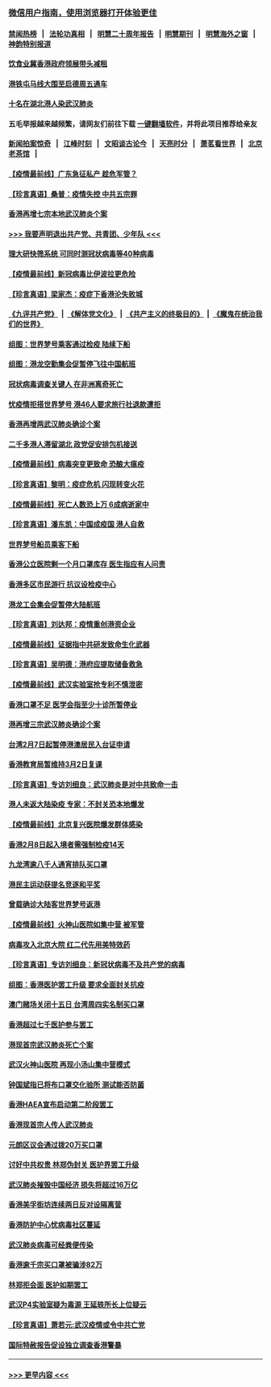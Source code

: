 ### [微信用户指南，使用浏览器打开体验更佳](https://github.com/gfw-breaker/banned-news1/blob/master/indexes/wechat-guide.md?t=0)
#### [禁闻热榜](热点新闻.md?t=0)  &nbsp;&nbsp;|&nbsp;&nbsp; [法轮功真相](https://github.com/gfw-breaker/truth/blob/master/README.md?t=0) &nbsp;&nbsp;|&nbsp;&nbsp; [明慧二十周年报告](https://github.com/gfw-breaker/mh-reports/blob/master/README.md?t=0) &nbsp;&nbsp;|&nbsp;&nbsp;[明慧期刊](https://github.com/gfw-breaker/mh-qikan) &nbsp;&nbsp;|&nbsp;&nbsp; [明慧海外之窗](https://github.com/gfw-breaker/mh-news/blob/master/README.md?t=0) &nbsp;&nbsp;|&nbsp;&nbsp; [神韵特别报道](https://github.com/gfw-breaker/mh-news/blob/master/shenyun.md?t=0)
#### [饮食业冀香港政府领展带头减租](../pages/nsc415/n11864876.md?t=02132233) 
#### [港铁屯马线大围至启德周五通车](../pages/nsc415/n11864842.md?t=02132233) 
#### [十名在湖北港人染武汉肺炎](../pages/nsc415/n11864807.md?t=02132233) 
#### 五毛举报越来越频繁，请网友们前往下载 [一键翻墙软件](https://github.com/gfw-breaker/ssr-accounts)，并将此项目推荐给亲友
#### [新闻拍案惊奇](https://github.com/gfw-breaker/banned-news1/blob/master/pages/link4.md) &nbsp;&nbsp;|&nbsp;&nbsp; [江峰时刻](https://github.com/gfw-breaker/banned-news1/blob/master/pages/link4.md) &nbsp;&nbsp;|&nbsp;&nbsp; [文昭谈古论今](https://github.com/gfw-breaker/banned-news1/blob/master/pages/link4.md) &nbsp;&nbsp;|&nbsp;&nbsp; [天亮时分](https://github.com/gfw-breaker/banned-news1/blob/master/pages/link4.md) &nbsp;&nbsp;|&nbsp;&nbsp; [萧茗看世界](https://github.com/gfw-breaker/banned-news1/blob/master/pages/link4.md) &nbsp;&nbsp;|&nbsp;&nbsp; [北京老茶馆](https://github.com/gfw-breaker/banned-news1/blob/master/pages/link4.md) &nbsp;&nbsp;|&nbsp;&nbsp; 
#### [【疫情最前线】广东急征私产 趁危军管？](../pages/nsc415/n11864205.md?t=02132233) 
#### [【珍言真语】桑普：疫情失控 中共五宗罪](../pages/nsc415/n11864157.md?t=02132233) 
#### [香港再增七宗本地武汉肺炎个案](../pages/nsc415/n11862405.md?t=02132233) 
#### [>>> 我要声明退出共产党、共青团、少年队 <<<](https://github.com/begood0513/goodnews/blob/master/quit/letter.md) 
#### [理大研快筛系统 可同时测冠状病毒等40种病毒](../pages/nsc415/n11862376.md?t=02132233) 
#### [【疫情最前线】新冠病毒比伊波拉更危险](../pages/nsc415/n11862199.md?t=02132233) 
#### [【珍言真语】梁家杰：疫症下香港沦失败城](../pages/nsc415/n11861588.md?t=02132233) 
#### [《九评共产党》](https://github.com/begood0513/9ping.md/blob/master/README.md) &nbsp;|&nbsp; [《解体党文化》](../../../../jtdwh.md/blob/master/README.md)  &nbsp;|&nbsp; [《共产主义的终极目的》](../../../../gczydzjmd.md/blob/master/README.md) &nbsp;|&nbsp; [《魔鬼在统治我们的世界》](../../../../mgztzwmdsj.md/blob/master/README.md) 
#### [组图：世界梦号乘客通过检疫 陆续下船](../pages/nsc415/n11858302.md?t=02132233) 
#### [组图：港龙空勤集会促暂停飞往中国航班](../pages/nsc415/n11858190.md?t=02132233) 
#### [冠状病毒调查关键人 在非洲离奇死亡](../pages/nsc415/n11859798.md?t=02132233) 
#### [忧疫情拒搭世界梦号 港46人要求旅行社退款遭拒](../pages/nsc415/n11859849.md?t=02132233) 
#### [香港再增两武汉肺炎确诊个案](../pages/nsc415/n11859833.md?t=02132233) 
#### [二千多港人滞留湖北 政党促安排包机接送](../pages/nsc415/n11859831.md?t=02132233) 
#### [【疫情最前线】病毒突变更致命 恐酿大瘟疫](../pages/nsc415/n11859604.md?t=02132233) 
#### [【珍言真语】黎明：疫症危机 闪现转变火花](../pages/nsc415/n11859199.md?t=02132233) 
#### [【疫情最前线】死亡人数恐上万 6成病逝家中](../pages/nsc415/n11856687.md?t=02132233) 
#### [【珍言真语】潘东凯：中国成疫国 港人自救](../pages/nsc415/n11856962.md?t=02132233) 
#### [世界梦号船员乘客下船](../pages/nsc415/n11856883.md?t=02132233) 
#### [香港公立医院剩一个月口罩库存 医生指应有人问责](../pages/nsc415/n11856875.md?t=02132233) 
#### [香港多区市民游行 抗议设检疫中心](../pages/nsc415/n11856866.md?t=02132233) 
#### [港龙工会集会促暂停大陆航班](../pages/nsc415/n11856840.md?t=02132233) 
#### [【珍言真语】刘达邦：疫情重创港资企业](../pages/nsc415/n11854274.md?t=02132233) 
#### [【疫情最前线】证据指中共研发致命生化武器](../pages/nsc415/n11853087.md?t=02132233) 
#### [【珍言真语】吴明德：港府应提取储备救急](../pages/nsc415/n11852734.md?t=02132233) 
#### [【疫情最前线】武汉实验室抢专利不慎泄密](../pages/nsc415/n11850310.md?t=02132233) 
#### [香港口罩不足 医学会指至少十诊所暂停业](../pages/nsc415/n11850301.md?t=02132233) 
#### [港再增三宗武汉肺炎确诊个案](../pages/nsc415/n11850328.md?t=02132233) 
#### [台湾2月7日起暂停港澳居民入台证申请](../pages/nsc415/n11850304.md?t=02132233) 
#### [香港教育局暂维持3月2日复课](../pages/nsc415/n11850260.md?t=02132233) 
#### [【珍言真语】专访刘细良：武汉肺炎是对中共致命一击](../pages/nsc415/n11849934.md?t=02132233) 
#### [港人未返大陆染疫 专家：不封关恐本地爆发](../pages/nsc415/n11848021.md?t=02132233) 
#### [【疫情最前线】北京复兴医院爆发群体感染](../pages/nsc415/n11847626.md?t=02132233) 
#### [香港2月8日起入境者需强制检疫14天](../pages/nsc415/n11847658.md?t=02132233) 
#### [九龙湾逾八千人通宵排队买口罩](../pages/nsc415/n11847647.md?t=02132233) 
#### [港民主运动获提名竞逐和平奖](../pages/nsc415/n11847633.md?t=02132233) 
#### [曾载确诊大陆客世界梦号返港](../pages/nsc415/n11847608.md?t=02132233) 
#### [【疫情最前线】火神山医院如集中营 被军管](../pages/nsc415/n11847524.md?t=02132233) 
#### [病毒攻入北京大院 红二代先用美特效药](../pages/nsc415/n11847427.md?t=02132233) 
#### [【珍言真语】专访刘细良：新冠状病毒不及共产党的病毒](../pages/nsc415/n11847164.md?t=02132233) 
#### [组图：香港医护罢工升级 要求全面封关抗疫](../pages/nsc415/n11844107.md?t=02132233) 
#### [澳门赌场关闭十五日 台湾周四实名制买口罩](../pages/nsc415/n11845083.md?t=02132233) 
#### [香港超过七千医护参与罢工](../pages/nsc415/n11845051.md?t=02132233) 
#### [港现首宗武汉肺炎死亡个案](../pages/nsc415/n11844998.md?t=02132233) 
#### [武汉火神山医院 再现小汤山集中营模式](../pages/nsc415/n11844763.md?t=02132233) 
#### [钟国斌指已将布口罩交化验所 测试能否防菌](../pages/nsc415/n11842783.md?t=02132233) 
#### [香港HAEA宣布启动第二阶段罢工](../pages/nsc415/n11842723.md?t=02132233) 
#### [香港现首宗人传人武汉肺炎](../pages/nsc415/n11842766.md?t=02132233) 
#### [元朗区议会通过拨20万买口罩](../pages/nsc415/n11842754.md?t=02132233) 
#### [讨好中共权贵 林郑伪封关 医护界罢工升级](../pages/nsc415/n11842359.md?t=02132233) 
#### [武汉肺炎摧毁中国经济 损失将超过16万亿](../pages/nsc415/n11839723.md?t=02132233) 
#### [香港美孚街坊连续两日反对设隔离营](../pages/nsc415/n11839962.md?t=02132233) 
#### [香港防护中心忧病毒社区蔓延](../pages/nsc415/n11839933.md?t=02132233) 
#### [武汉肺炎病毒可经粪便传染](../pages/nsc415/n11839939.md?t=02132233) 
#### [香港逾千宗买口罩被骗涉82万](../pages/nsc415/n11839914.md?t=02132233) 
#### [林郑拒会面 医护如期罢工](../pages/nsc415/n11839892.md?t=02132233) 
#### [武汉P4实验室疑为毒源 王延轶所长上位疑云](../pages/nsc415/n11835543.md?t=02132233) 
#### [【珍言真语】萧若元:武汉疫情或令中共亡党](../pages/nsc415/n11829394.md?t=02132233) 
#### [国际特赦报告促设独立调查香港警暴](../pages/nsc415/n11833845.md?t=02132233) 

----
#### [ >>> 更早内容 <<< ](../indexes/nsc415-earlier.md)
